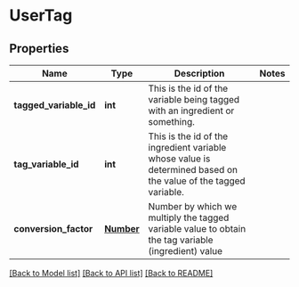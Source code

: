 # UserTag

## Properties
Name | Type | Description | Notes
------------ | ------------- | ------------- | -------------
**tagged_variable_id** | **int** | This is the id of the variable being tagged with an ingredient or something. | 
**tag_variable_id** | **int** | This is the id of the ingredient variable whose value is determined based on the value of the tagged variable. | 
**conversion_factor** | [**Number**](Number.md) | Number by which we multiply the tagged variable value to obtain the tag variable (ingredient) value | 

[[Back to Model list]](../README.md#documentation-for-models) [[Back to API list]](../README.md#documentation-for-api-endpoints) [[Back to README]](../README.md)


